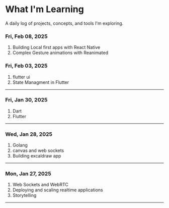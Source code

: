 # What I'm Learning 

A daily log of projects, concepts, and tools I'm exploring.

### Fri, Feb 08, 2025
1. Building Local first apps with React Native
2. Complex Gesture animations with Reanimated

### Fri, Feb 03, 2025
1. flutter ui
2. State Managment in Flutter

---

### Fri, Jan 30, 2025
1. Dart
2. Flutter

---

### Wed, Jan 28, 2025
1. Golang  
2. canvas and web sockets  
3. Building excaldraw app

---

### Mon, Jan 27, 2025
1. Web Sockets and WebRTC  
2. Deploying and scaling realtime applications  
3. Storytelling  

---
